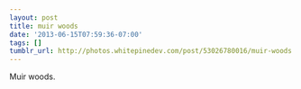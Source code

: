 ```yaml
---
layout: post
title: muir woods
date: '2013-06-15T07:59:36-07:00'
tags: []
tumblr_url: http://photos.whitepinedev.com/post/53026780016/muir-woods
---
```

Muir woods.
